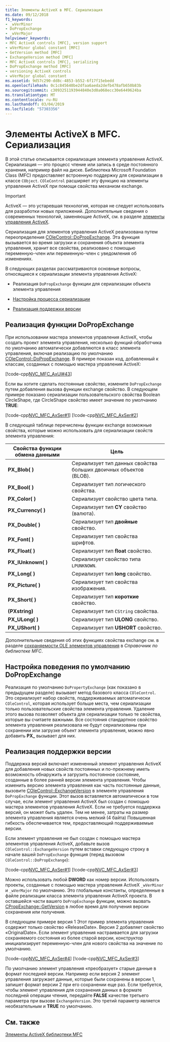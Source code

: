 ```yaml
---
title: Элементы ActiveX в MFC. Сериализация
ms.date: 09/12/2018
f1_keywords:
- _wVerMinor
- DoPropExchange
- _wVerMajor
helpviewer_keywords:
- MFC ActiveX controls [MFC], version support
- wVerMinor global constant [MFC]
- GetVersion method [MFC]
- ExchangeVersion method [MFC]
- MFC ActiveX controls [MFC], serializing
- DoPropExchange method [MFC]
- versioning ActiveX controls
- wVerMajor global constant
ms.assetid: 9d57c290-dd8c-4853-b552-6f17f15ebedd
ms.openlocfilehash: 0c1c845640be2dfaa6aeda2defb478afb650b83b
ms.sourcegitcommit: c3093251193944840e3d0a068ecc30e6449624ba
ms.translationtype: MT
ms.contentlocale: ru-RU
ms.lasthandoff: 03/04/2019
ms.locfileid: "57303356"
---
```

# <a name="mfc-activex-controls-serializing"></a>Элементы ActiveX в MFC. Сериализация

В этой статье описывается сериализация элемента управления ActiveX. Сериализация — это процесс чтение или запись в среде постоянного хранения, например файл на диске. Библиотека Microsoft Foundation Class (MFC) предоставляет встроенную поддержку для сериализации в классе `CObject`. `COleControl` расширяет эту функцию на элементы управления ActiveX при помощи свойства механизм exchange.

>[!IMPORTANT]
> ActiveX — это устаревшая технология, которая не следует использовать для разработки новых приложений. Дополнительные сведения о современных технологий, заменяющие ActiveX, см. в разделе [элементы управления ActiveX](activex-controls.md).

Сериализация для элементов управления ActiveX реализована путем переопределения [COleControl::DoPropExchange](../mfc/reference/colecontrol-class.md#dopropexchange). Эта функция вызывается во время загрузки и сохранения объекта элемента управления, хранит все свойства, реализовано с помощью переменную-член или переменную-член с уведомления об изменениях.

В следующих разделах рассматриваются основные вопросы, относящиеся к сериализации элемента управления ActiveX:

- Реализация `DoPropExchange` функции для сериализации объекта элемента управления

- [Настройка процесса сериализации](#_core_customizing_the_default_behavior_of_dopropexchange)

- [Реализация поддержки версии](#_core_implementing_version_support)

##  <a name="_core_implementing_the_dopropexchange_function"></a> Реализация функции DoPropExchange

При использовании мастера элементов управления ActiveX, чтобы создать проект элемента управления, несколько функций обработчика по умолчанию автоматически добавляются в класс элемента управления, включая реализацию по умолчанию [COleControl::DoPropExchange](../mfc/reference/colecontrol-class.md#dopropexchange). В примере показан код, добавленный к классам, созданных с помощью мастера управления ActiveX:

[!code-cpp[NVC_MFC_AxUI#43](../mfc/codesnippet/cpp/mfc-activex-controls-serializing_1.cpp)]

Если вы хотите сделать постоянные свойство, измените `DoPropExchange` путем добавления вызова функции exchange свойство. В следующем примере показано сериализации пользовательского свойства Boolean CircleShape, где CircleShape свойство имеет значение по умолчанию **TRUE**:

[!code-cpp[NVC_MFC_AxSer#1](../mfc/codesnippet/cpp/mfc-activex-controls-serializing_2.cpp)]
[!code-cpp[NVC_MFC_AxSer#2](../mfc/codesnippet/cpp/mfc-activex-controls-serializing_3.cpp)]

В следующей таблице перечислены функции exchange возможные свойства, которые можно использовать для сериализации свойств элемента управления:

|Свойства функции обмена данными|Цель|
|---------------------------------|-------------|
|**PX_Blob( )**|Сериализует тип данных свойства больших двоичных объектов (BLOB).|
|**PX_Bool( )**|Сериализует тип логического свойства.|
|**PX_Color( )**|Сериализует свойство цвета типа.|
|**PX_Currency( )**|Сериализует тип **CY** свойство (валюта).|
|**PX_Double( )**|Сериализует тип **двойные** свойство.|
|**PX_Font( )**|Сериализует тип свойства шрифтов.|
|**PX_Float( )**|Сериализует тип **float** свойство.|
|**PX_IUnknown( )**|Сериализует свойство типа `LPUNKNOWN`.|
|**PX_Long( )**|Сериализует тип **long** свойство.|
|**PX_Picture( )**|Сериализует тип свойства изображения.|
|**PX_Short( )**|Сериализует тип **короткие** свойство.|
|**(PXstring)**|Сериализует тип `CString` свойства.|
|**PX_ULong( )**|Сериализует тип **ULONG** свойство.|
|**PX_UShort( )**|Сериализует тип **USHORT** свойство.|

Дополнительные сведения об этих функциях свойства exchange см. в разделе [сохраняемости OLE элементов управления](../mfc/reference/persistence-of-ole-controls.md) в *Справочник по библиотеке MFC*.

##  <a name="_core_customizing_the_default_behavior_of_dopropexchange"></a> Настройка поведения по умолчанию DoPropExchange

Реализация по умолчанию `DoPropertyExchange` (как показано в предыдущем разделе) вызывает метод базового класса `COleControl`. Это сериализует набор свойств, поддерживаемых автоматически `COleControl`, которая использует больше места, чем сериализации только пользовательские свойства элемента управления. Удаление этого вызова позволяет объекта для сериализации только те свойства, которые вы считаете важными. Все состояния стандартное свойство элемента управления реализовала не будут сериализованы при сохранении или загрузке объект элемента управления, можно явно добавить **PX_** вызывает для них.

##  <a name="_core_implementing_version_support"></a> Реализация поддержки версии

Поддержка версий включает измененный элемент управления ActiveX для добавления новых свойств постоянных и по-прежнему иметь возможность обнаружить и загрузить постоянное состояние, созданные в более ранней версии элемента управления. Чтобы изменить версию элемента управления как часть постоянные данные, вызовите [COleControl::ExchangeVersion](../mfc/reference/colecontrol-class.md#exchangeversion) в элементе управления `DoPropExchange` функции. Этот вызов вставляется автоматически в том случае, если элемент управления ActiveX был создан с помощью мастера элементов управления ActiveX. Если не требуется поддержка версий, он может быть удален. Тем не менее, затраты на размер элемента управления является очень мелкий (4 байта) Повышенная гибкость обеспечивается тем, предоставляющий поддерживаемые версии.

Если элемент управления не был создан с помощью мастера элементов управления ActiveX, добавьте вызов `COleControl::ExchangeVersion` путем вставки следующую строку в начале вашей `DoPropExchange` функция (перед вызовом `COleControl::DoPropExchange`):

[!code-cpp[NVC_MFC_AxSer#1](../mfc/codesnippet/cpp/mfc-activex-controls-serializing_2.cpp)]
[!code-cpp[NVC_MFC_AxSer#3](../mfc/codesnippet/cpp/mfc-activex-controls-serializing_4.cpp)]

Можно использовать любой **DWORD** как номер версии. Использовать проекты, созданные с помощью мастера управления ActiveX `_wVerMinor` и `_wVerMajor` по умолчанию. Это глобальные константы, определенные в файле реализации класса элемента управления ActiveX проекта. В оставшейся части вашего `DoPropExchange` функции, можно вызвать [CPropExchange::GetVersion](../mfc/reference/cpropexchange-class.md#getversion) в любое время для получения версии сохранения или получения.

В следующем примере версия 1 Этот пример элемента управления содержит только свойство «ReleaseDate». Версия 2 добавляет свойство «OriginalDate». Если элемент управления настраивается для загрузки сохраняемого состояния из более старой версии, конструктор инициализирует переменную-член для нового свойства на значение по умолчанию.

[!code-cpp[NVC_MFC_AxSer#4](../mfc/codesnippet/cpp/mfc-activex-controls-serializing_5.cpp)]
[!code-cpp[NVC_MFC_AxSer#3](../mfc/codesnippet/cpp/mfc-activex-controls-serializing_4.cpp)]

По умолчанию элемент управления «преобразует» старые данные в формат последней версии. Например если версия 2 элемент управления загружает данные, которые были сохранены в версии 1, запишет формат версии 2 при его сохранении еще раз. Если требуется, чтобы элемент управления для сохранения данных в формате последней операции чтения, передайте **FALSE** качестве третьего параметра при вызове `ExchangeVersion`. Это третий параметр является необязательным и **TRUE** по умолчанию.

## <a name="see-also"></a>См. также

[Элементы ActiveX библиотеки MFC](../mfc/mfc-activex-controls.md)
